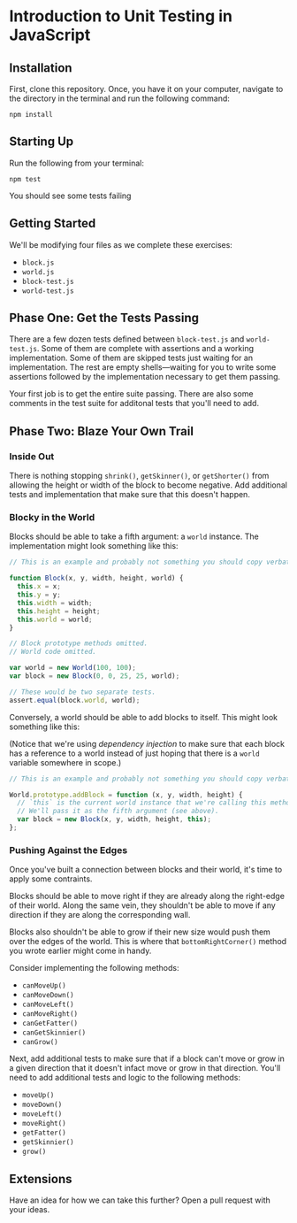 # Introduction to Unit Testing in JavaScript

## Installation

First, clone this repository. Once, you have it on your computer, navigate to the directory in the terminal and run the following command:

```
npm install
```

## Starting Up

Run the following from your terminal:

```
npm test
```

You should see some tests failing

## Getting Started

We'll be modifying four files as we complete these exercises:

- `block.js`
- `world.js`
- `block-test.js`
- `world-test.js`

## Phase One: Get the Tests Passing

There are a few dozen tests defined between `block-test.js` and `world-test.js`. Some of them are complete with assertions and a working implementation. Some of them are skipped tests just waiting for an implementation. The rest are empty shells—waiting for you to write some assertions followed by the implementation necessary to get them passing.

Your first job is to get the entire suite passing. There are also some comments in the test suite for additonal tests that you'll need to add.

## Phase Two: Blaze Your Own Trail

### Inside Out

There is nothing stopping `shrink()`, `getSkinner()`, or `getShorter()` from allowing the height or width of the block to become negative. Add additional tests and implementation that make sure that this doesn't happen.

### Blocky in the World

Blocks should be able to take a fifth argument: a `world` instance. The implementation might look something like this:

```js
// This is an example and probably not something you should copy verbatim.

function Block(x, y, width, height, world) {
  this.x = x;
  this.y = y;
  this.width = width;
  this.height = height;
  this.world = world;
}

// Block prototype methods omitted.
// World code omitted.

var world = new World(100, 100);
var block = new Block(0, 0, 25, 25, world);

// These would be two separate tests.
assert.equal(block.world, world);
```

Conversely, a world should be able to add blocks to itself. This might look something like this:

(Notice that we're using _dependency injection_ to make sure that each block has a reference to a world instead of just hoping that there is a `world` variable somewhere in scope.)

```js
// This is an example and probably not something you should copy verbatim.

World.prototype.addBlock = function (x, y, width, height) {
  // `this` is the current world instance that we're calling this method on.
  // We'll pass it as the fifth argument (see above).
  var block = new Block(x, y, width, height, this);
};
```

### Pushing Against the Edges

Once you've built a connection between blocks and their world, it's time to apply some contraints.

Blocks should be able to move right if they are already along the right-edge of their world. Along the same vein, they shouldn't be able to move if any direction if they are along the corresponding wall.

Blocks also shouldn't be able to grow if their new size would push them over the edges of the world. This is where that `bottomRightCorner()` method you wrote earlier might come in handy.

Consider implementing the following methods:

- `canMoveUp()`
- `canMoveDown()`
- `canMoveLeft()`
- `canMoveRight()`
- `canGetFatter()`
- `canGetSkinnier()`
- `canGrow()`

Next, add additional tests to make sure that if a block can't move or grow in a given direction that it doesn't infact move or grow in that direction. You'll need to add additional tests and logic to the following methods:

- `moveUp()`
- `moveDown()`
- `moveLeft()`
- `moveRight()`
- `getFatter()`
- `getSkinnier()`
- `grow()`

## Extensions

Have an idea for how we can take this further? Open a pull request with your ideas.
